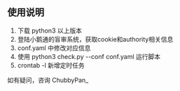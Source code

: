 ## 使用说明

1. 下载 python3 以上版本
2. 登陆小鹅通的盲审系统，获取cookie和authority相关信息
3. conf.yaml 中修改对应信息
4. 使用 python3 check.py --conf conf.yaml 运行脚本
5. crontab -l 新增定时任务

如有疑问，咨询 ChubbyPan_
